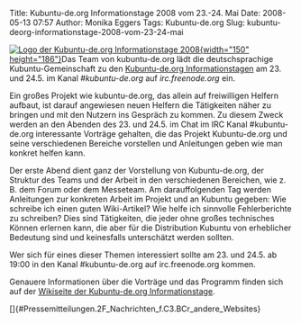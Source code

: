 Title: Kubuntu-de.org Informationstage 2008 vom 23.-24. Mai
Date: 2008-05-13 07:57
Author: Monika Eggers
Tags: Kubuntu-de.org
Slug: kubuntu-deorg-informationstage-2008-vom-23-24-mai

[![Logo der Kubuntu-de.org Informationstage
2008](http://www.kubuntu-de.org/files/infotage_logo.png){width="150"
height="186"}](http://wiki.kubuntu-de.org/Team:Informationstage)Das Team
von kubuntu-de.org lädt die deutschsprachige Kubuntu-Gemeinschaft zu den
[Kubuntu-de.org
Informationstagen](http://wiki.kubuntu-de.org/Team:Informationstage) am
23. und 24.5. im Kanal *\#kubuntu-de.org* auf *irc.freenode.org* ein.


Ein großes Projekt wie kubuntu-de.org, das allein auf freiwilligen
Helfern aufbaut, ist darauf angewiesen neuen Helfern die Tätigkeiten
näher zu bringen und mit den Nutzern ins Gespräch zu kommen. Zu diesem
Zweck werden an den Abenden des 23. und 24.5. im Chat im IRC Kanal
\#kubuntu-de.org interessante Vorträge gehalten, die das Projekt
Kubuntu-de.org und seine verschiedenen Bereiche vorstellen und
Anleitungen geben wie man konkret helfen kann.


Der erste Abend dient ganz der Vorstellung von Kubuntu-de.org, der
Struktur des Teams und der Arbeit in den verschiedenen Bereichen, wie z.
B. dem Forum oder dem Messeteam. Am darauffolgenden Tag werden
Anleitungen zur konkreten Arbeit im Projekt und an Kubuntu gegeben: Wie
schreibe ich einen guten Wiki-Artikel? Wie helfe ich sinnvolle
Fehlerberichte zu schreiben? Dies sind Tätigkeiten, die jeder ohne
großes technisches Können erlernen kann, die aber für die Distribution
Kubuntu von erheblicher Bedeutung sind und keinesfalls unterschätzt
werden sollten.


<!--break--><!--break-->

Wer sich für eines dieser Themen interessiert sollte am 23. und 24.5. ab
19:00 in den Kanal \#kubuntu-de.org auf irc.freenode.org kommen.


Genauere Informationen über die Vorträge und das Programm finden sich
auf der [Wikiseite der Kubuntu-de.org
Informationstage](http://wiki.kubuntu-de.org/Team:Informationstage "http://wiki.kubuntu-de.org/Team:Informationstage").


[]{#Pressemitteilungen.2F_Nachrichten_f.C3.BCr_andere_Websites}



